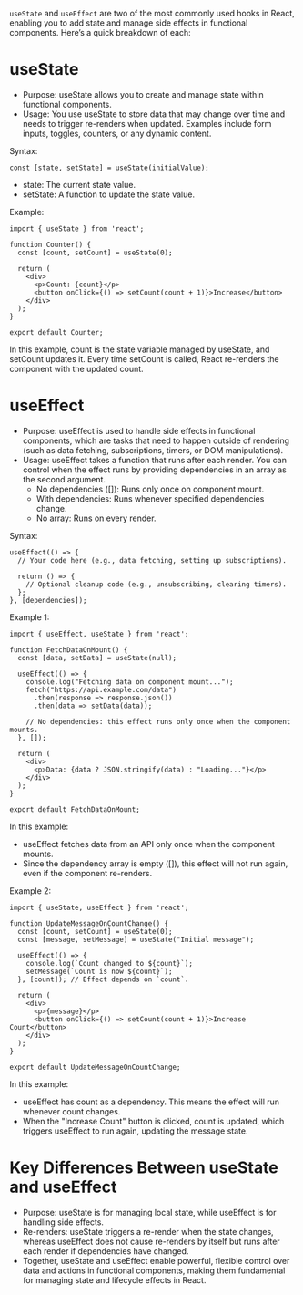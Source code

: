 `useState` and `useEffect` are two of the most commonly used hooks in React, enabling you to add state and manage side effects in functional components. Here’s a quick breakdown of each:

# useState
+ Purpose: useState allows you to create and manage state within functional components.
+ Usage: You use useState to store data that may change over time and needs to trigger re-renders when updated. Examples include form inputs, toggles, counters, or any dynamic content.

Syntax:
```
const [state, setState] = useState(initialValue);
```
+ state: The current state value.
+ setState: A function to update the state value.

Example:
```
import { useState } from 'react';

function Counter() {
  const [count, setCount] = useState(0);

  return (
    <div>
      <p>Count: {count}</p>
      <button onClick={() => setCount(count + 1)}>Increase</button>
    </div>
  );
}

export default Counter;
```

In this example, count is the state variable managed by useState, and setCount updates it. Every time setCount is called, React re-renders the component with the updated count.

# useEffect
+ Purpose: useEffect is used to handle side effects in functional components, which are tasks that need to happen outside of rendering (such as data fetching, subscriptions, timers, or DOM manipulations).
+ Usage: useEffect takes a function that runs after each render. You can control when the effect runs by providing dependencies in an array as the second argument.
  - No dependencies ([]): Runs only once on component mount.
  - With dependencies: Runs whenever specified dependencies change.
  - No array: Runs on every render.

Syntax:
```
useEffect(() => {
  // Your code here (e.g., data fetching, setting up subscriptions).

  return () => {
    // Optional cleanup code (e.g., unsubscribing, clearing timers).
  };
}, [dependencies]);
```

Example 1:
```
import { useEffect, useState } from 'react';

function FetchDataOnMount() {
  const [data, setData] = useState(null);

  useEffect(() => {
    console.log("Fetching data on component mount...");
    fetch("https://api.example.com/data")
      .then(response => response.json())
      .then(data => setData(data));

    // No dependencies: this effect runs only once when the component mounts.
  }, []); 

  return (
    <div>
      <p>Data: {data ? JSON.stringify(data) : "Loading..."}</p>
    </div>
  );
}

export default FetchDataOnMount;
```
In this example:
+ useEffect fetches data from an API only once when the component mounts.
+ Since the dependency array is empty ([]), this effect will not run again, even if the component re-renders.

Example 2:
```
import { useState, useEffect } from 'react';

function UpdateMessageOnCountChange() {
  const [count, setCount] = useState(0);
  const [message, setMessage] = useState("Initial message");

  useEffect(() => {
    console.log(`Count changed to ${count}`);
    setMessage(`Count is now ${count}`);
  }, [count]); // Effect depends on `count`.

  return (
    <div>
      <p>{message}</p>
      <button onClick={() => setCount(count + 1)}>Increase Count</button>
    </div>
  );
}

export default UpdateMessageOnCountChange;
```
In this example:
+ useEffect has count as a dependency. This means the effect will run whenever count changes.
+ When the "Increase Count" button is clicked, count is updated, which triggers useEffect to run again, updating the message state.

# Key Differences Between useState and useEffect
+ Purpose: useState is for managing local state, while useEffect is for handling side effects.
+ Re-renders: useState triggers a re-render when the state changes, whereas useEffect does not cause re-renders by itself but runs after each render if dependencies have changed.
+ Together, useState and useEffect enable powerful, flexible control over data and actions in functional components, making them fundamental for managing state and lifecycle effects in React.
